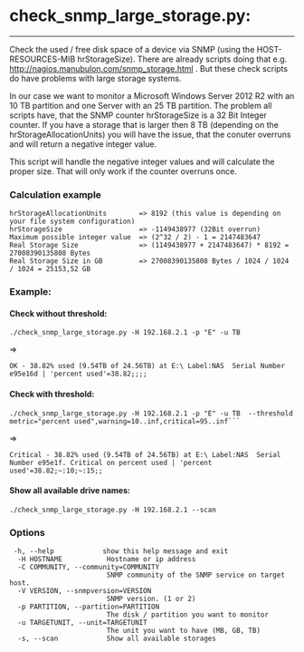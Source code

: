 
# check_snmp_large_storage.py:
---

Check the used / free disk space of a device via SNMP (using the HOST-RESOURCES-MIB hrStorageSize).
There are already scripts doing that e.g. http://nagios.manubulon.com/snmp_storage.html . But these check scripts do have problems with large storage systems. 

In our case we want to monitor a Microsoft Windows Server 2012 R2 with an 10 TB partition and one Server with an 25 TB partition. The problem all scripts have, that the SNMP counter hrStorageSize is a 32 Bit
Integer counter. If you have a storage that is larger then 8 TB (depending on the hrStorageAllocationUnits) you will have the issue, that the conuter overruns and will return a negative integer value.

This script will handle the negative integer values and will calculate the proper size. That will only work if the counter overruns once.

### Calculation example
``` 
hrStorageAllocationUnits        => 8192 (this value is depending on your file system configuration)
hrStorageSize                   => -1149438977 (32Bit overrun)
Maximum possible integer value  => (2^32 / 2) - 1 = 2147483647
Real Storage Size               => (1149438977 + 2147483647) * 8192 = 27008390135808 Bytes
Real Storage Size in GB         => 27008390135808 Bytes / 1024 / 1024 / 1024 = 25153,52 GB
``` 


### Example:

#### Check without threshold:   

    ./check_snmp_large_storage.py -H 192.168.2.1 -p "E" -u TB 
  
=>

    OK - 38.82% used (9.54TB of 24.56TB) at E:\ Label:NAS  Serial Number e95e16d | 'percent used'=38.82;;;; 

#### Check with threshold:
 
    ./check_snmp_large_storage.py -H 192.168.2.1 -p "E" -u TB  --threshold metric="percent used",warning=10..inf,critical=95..inf```
  
=>

    Critical - 38.82% used (9.54TB of 24.56TB) at E:\ Label:NAS  Serial Number e95e1f. Critical on percent used | 'percent used'=38.82;~:10;~:15;; 

#### Show all available drive names:

    ./check_snmp_large_storage.py -H 192.168.2.1 --scan

### Options
```
 -h, --help            show this help message and exit
  -H HOSTNAME           Hostname or ip address
  -C COMMUNITY, --community=COMMUNITY
                        SNMP community of the SNMP service on target host.
  -V VERSION, --snmpversion=VERSION
                        SNMP version. (1 or 2)
  -p PARTITION, --partition=PARTITION
                        The disk / partition you want to monitor
  -u TARGETUNIT, --unit=TARGETUNIT
                        The unit you want to have (MB, GB, TB)
  -s, --scan            Show all available storages


```